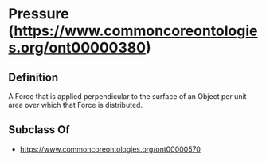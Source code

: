 # Pressure (https://www.commoncoreontologies.org/ont00000380)

## Definition
A Force that is applied perpendicular to the surface of an Object per unit area over which that Force is distributed.

## Subclass Of
- https://www.commoncoreontologies.org/ont00000570

